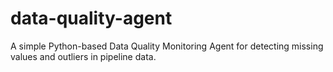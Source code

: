 # data-quality-agent
A simple Python-based Data Quality Monitoring Agent for detecting missing values and outliers in pipeline data.
